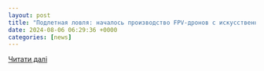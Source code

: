 ```yaml
---
layout: post
title: "Подлетная ловля: началось производство FPV-дронов с искусственным интеллектом // АвиаПорт.Новости"
date: 2024-08-06 06:29:36 +0000
categories: [news]
---
```


[Читати далі](http://www.aviaport.ru/news/podletnaya-lovlya-nachalos-proizvodstvo-fpv-dronov-s-iskusstvennym-intellektom/)
